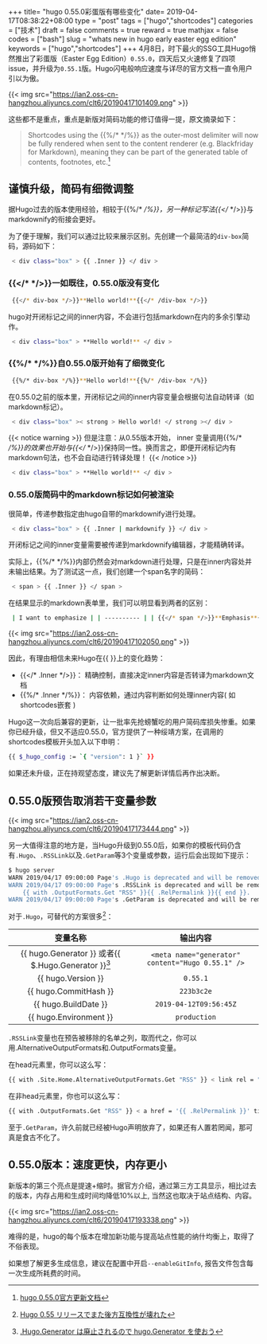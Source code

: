 +++
title= "hugo 0.55.0彩蛋版有哪些变化"
date= 2019-04-17T08:38:22+08:00
type = "post"
tags = ["hugo","shortcodes"]
categories = ["技术"]
draft = false
comments = true
reward = true
mathjax = false
codes = ["bash"]
slug = "whats new in hugo early easter egg edition"
keywords = ["hugo","shortcodes"]
+++
4月8日，时下最火的SSG工具Hugo悄然推出了彩蛋版（Easter Egg Edition）`0.55.0`，四天后又火速修复了四项issue，并升级为`0.55.1`版。Hugo闪电般响应速度与详尽的官方文档一直令用户引以为傲。

{{< img src="https://ian2.oss-cn-hangzhou.aliyuncs.com/clt6/20190417101409.png" >}}

这些都不是重点，重点是新版对简码功能的修订值得一提，原文摘录如下：

>Shortcodes using the {{%/* */%}} as the outer-most delimiter will now be fully rendered when sent to the content renderer (e.g. Blackfriday for Markdown), meaning they can be part of the generated table of contents, footnotes, etc.[^1]

<!--more-->
## 谨慎升级，简码有细微调整

据Hugo过去的版本使用经验，相较于{{%/* */%}}，另一种标记写法{{</* */>}}与markdownify的衔接会更好。

为了便于理解，我们可以通过比较来展示区别。先创建一个最简洁的`div-box`简码，源码如下：

```bash
 < div class="box" > {{ .Inner }} </ div >
```
### {{</* */>}}一如既往，0.55.0版没有变化

```bash
 {{</* div-box */>}}**Hello world!**{{</* /div-box */>}}
```
 hugo对开闭标记之间的inner内容，不会进行包括markdown在内的多余引擎动作。

```bash
 < div class="box" > **Hello world!** </ div >
```

### {{%/* */%}}自0.55.0版开始有了细微变化
```bash
 {{%/* div-box */%}}**Hello world!**{{%/* /div-box */%}}
```
在0.55.0之前的版本里，开闭标记之间的inner内容变量会根据句法自动转译（如markdown标记）。

```bash
 < div class="box" >< strong > Hello world! </ strong ></ div >
```
{{< notice warning >}}
但是注意：从0.55版本开始， inner 变量调用{{%/* */%}}的效果也开始与{{</* */>}}保持同一性。换而言之，即便开闭标记内有markdown句法，也不会自动进行转译处理！
{{< /notice >}}

```bash
 < div class="box" > **Hello world!** </ div >
```
### 0.55.0版简码中的markdown标记如何被渲染

很简单，传递参数指定由hugo自带的markdownify进行处理。

```bash
 < div class="box" > {{ .Inner | markdownify }} </ div >
```
开闭标记之间的inner变量需要被传递到markdownify编辑器，才能精确转译。

实际上，{{%/* */%}}内部仍然会对markdown进行处理，只是在inner内容处并未输出结果。为了测试这一点，我们创建一个span名字的简码：

```bash
 < span > {{ .Inner }} </ span >
```
在结果显示的markdown表单里，我们可以明显看到两者的区别：

```bash
 | I want to emphasize | | ---------- | | {{</* span */>}}**Emphasis**{{</* /span */>}} | |{{%/* span */%}}**Emphasis**{{%/* /span */%}} |
```
{{< img src="https://ian2.oss-cn-hangzhou.aliyuncs.com/clt6/20190417102050.png" >}}

因此，有理由相信未来Hugo在{{ }}上的变化趋势：

- {{</* .Inner */>}}： 精确控制，直接决定inner内容是否转译为markdown文档
- {{%/* .Inner */%}}： 内容依赖，通过内容判断如何处理inner内容( 如shortcodes嵌套 )

Hugo这一次向后兼容的更新，让一批率先抢螃蟹吃的用户简码库损失惨重。如果你已经升级，但又不适应0.55.0，官方提供了一种绥靖方案，在调用的shortcodes模板开头加入以下申明：

```bash
{{ $_hugo_config := `{ "version": 1 }` }}
```

如果还未升级，正在持观望态度，建议先了解更新详情后再作出决断。

## 0.55.0版预告取消若干变量参数

{{< img src="https://ian2.oss-cn-hangzhou.aliyuncs.com/clt6/20190417173444.png" >}}

另一大值得注意的地方是，当Hugo升级到0.55.0后，如果你的模板代码仍含有`.Hugo`、`.RSSLink`以及`.GetParam`等3个变量或参数，运行后会出现如下提示：

```bash
$ hugo server
WARN 2019/04/17 09:00:00 Page's .Hugo is deprecated and will be removed in a future release. Use the global hugo function.
WARN 2019/04/17 09:00:00 Page's .RSSLink is deprecated and will be removed in a future release. Use the Output Format's link, e.g. something like:
    {{ with .OutputFormats.Get "RSS" }}{{ .RelPermalink }}{{ end }}.
WARN 2019/04/17 09:00:00 Page's .GetParam is deprecated and will be removed in a future release. Use .Param or .Params.myParam.
```

对于`.Hugo`，可替代的方案很多[^2]：

| 变量名称 | 输出内容 |
| :-: | :-: |
| {{ hugo.Generator }} 或者{{ $.Hugo.Generator }}[^3]| `<meta name="generator" content="Hugo 0.55.1" />` |
| {{ hugo.Version }} | `0.55.1` |
| {{ hugo.CommitHash }} | `223b3c2e` |
| {{ hugo.BuildDate }} | `2019-04-12T09:56:45Z` |
| {{ hugo.Environment }} | `production` |

`.RSSLink`变量也在预告被移除的名单之列，取而代之，你可以用.AlternativeOutputFormats和.OutputFormats变量。

在head元素里，你可以这么写：

```bash
{{ with .Site.Home.AlternativeOutputFormats.Get "RSS" }} < link rel = "alternate" href = "{{ .Permalink }}" type = "application/rss+xml" title = "{{ $.Site.Title | plainify }}" > {{ end }}
```
在非head元素里，你也可以这么写：

```bash
{{ with .OutputFormats.Get "RSS" }} < a href = '{{ .RelPermalink }}' title = 'Feed' > Feed </ a > {{ end }}
```

至于`.GetParam`，许久前就已经被Hugo声明放弃了，如果还有人置若罔闻，那可真是食古不化了。

## 0.55.0版本：速度更快，内存更小

新版本的第三个亮点是提速+缩时。据官方介绍，通过第三方工具显示，相比过去的版本，内存占用和生成时间均降低10%以上, 当然这也取决于站点结构、内容。

{{< img src="https://ian2.oss-cn-hangzhou.aliyuncs.com/clt6/20190417193338.png" >}}

难得的是，hugo的每个版本在增加新功能与提高站点性能的纳什均衡上，取得了不俗表现。

如果想了解更多生成信息，建议在配置中开启`--enableGitInfo`, 报告文件包含每一次生成所耗费的时间。

[^1]: [hugo 0.55.0官方更新文档](https://gohugo.io/news/0.55.0-relnotes/)
[^2]: [Hugo 0.55 リリースでまた後方互換性が壊れた](https://text.baldanders.info/hugo/broken-backward-compatibility-by-hugo-0_55/)
[^3]: [.Hugo.Generator は廃止されるので hugo.Generator を使おう](https://qiita.com/peaceiris/items/b6d611e184b2f28cc0ab)

